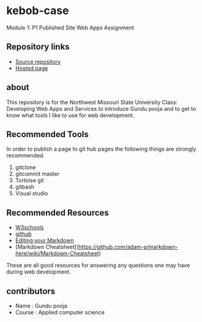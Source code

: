 # kebob-case
  Module 1: P1 Published Site Web Apps Assignment

## Repository links
- [Source repository](https://github.com/GUNDUPOOJA/kebob-case)
- [Hosted page](https://github.com/GUNDUPOOJA/kebob-case/edit/master/README.md)

## about
This repository is for the Northwest Missouri State University Class: Developing Web Apps and Services to introduce Gundu pooja and to get to know what tools I like to use for web development.

## Recommended Tools
In order to publish a page to git hub pages the following things are strongly recommended.
1. gitclone
1. gitcommit master
1. Tortoise git
1. gitbash
1. Visual studio



## Recommended Resources
- [W3schools](https://www.w3schools.com)
- [github](https://github.com)
- [Editing your Markdown](https://guides.github.com/features/mastering-markdown/)
- [Markdown Cheatsheet[(https://github.com/adam-p/markdown-here/wiki/Markdown-Cheatsheet)

 These are all good resources for answering any questions one may have during web development.

## contributors
- Name : Gundu pooja
- Course : Applied computer science






